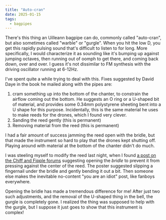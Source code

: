 ```yaml
---
title: "Auto-cran"
date: 2025-01-15
tags:
  - bagpipes
---
```


There's this thing an Uilleann bagpipe can do, 
commonly called "auto-cran", 
but also sometimes called "warble" or "gurgle".
When you hit the low D,
you get this rapidly pulsing sound that's difficult to listen to for long.
More specifically, I would characterize it as
sounding like it's bumping up against jumping octaves,
then running out of oomph to get there, and coming back down,
over and over.
I guess it's not dissimilar to FM synthesis with the driving oscillator
running at 6-12Hz.

I've spent quite a while trying to deal with this.
Fixes suggested by David Daye in the book he mailed along with the pipes are:

1. cram something up into the bottom of the chanter, to constrain the
   airflow coming out the bottom. He suggests an O ring or a U-shaped
   bit of material, and provides some 0.34mm polystyrene sheeting bent
   into a U shape for this purpose. Incidentally, this is the same material
   he uses to make reeds for the drones, which I found very clever.
2. Sanding the reed gently (this is permanent)
3. Removing material from the reed (this is permanent)

I had a fair amount of success jamming the reed open with the bridle,
but that made the instrument so hard to play that the drones kept shutting off.
Playing around with material at the bottom of the chanter didn't do much.

I was steeling myself to modify the reed last night,
when I found 
[a post on the Chiff and Fipple forums](https://forums.chiffandfipple.com/viewtopic.php?t=32274)
suggesting opening the *bridle* to prevent it from pressing against the center of the reed.
The poster suggested slipping a fingernail under the bridle and gently bending it out a bit.
Then someone else makes the inevitable no-content "you are an idiot" post,
like fanboys everywhere.

Opening the bridle has made a tremendous difference for me!
After just two such adjustments,
and the removal of the U-shaped thing in the bell,
the gurgle is completely gone.
I realized the thing was supposed to help with the gurgle,
but I suppose it just goes to show that this instrument is complex!
